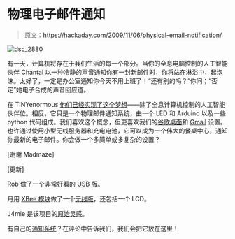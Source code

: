 # 物理电子邮件通知

> 原文：<https://hackaday.com/2009/11/06/physical-email-notification/>

![dsc_2880](img/07566c639b3101fd0427a0f49a1afb30.png "dsc_2880")

有一天，计算机将存在于我们生活的每一个部分。当你的全息电脑控制的人工智能伙伴 Chantal 以一种冷静的声音通知你有一封新邮件时，你将站在淋浴中，起泡沫。太好了，一定是办公室通知你今天不用上班了！“还有别的吗？”你问；“否定”她电子合成的声音回应道。

在 TINYenormous [他们已经实现了这个梦想](http://blog.tinyenormous.com/2008/11/25/gmail-notifier-project-for-dummies/)——除了全息计算机控制的人工智能伙伴位。相反，它只是一个物理邮件通知系统，由一个 LED 和 Arduino 以及一些 python 代码组成。我们喜欢这个概念，但更喜欢我们的[谷歌桌面](http://desktop.google.com/)和 [Gmail](http://desktop.google.com/plugins/i/gmailgadget.html) 设置。也许通过使用小型无线服务器和充电电池，它可以成为一个伟大的餐桌中心，通知你最新的电子邮件。你会做一个多简单或多复杂的设置？

[谢谢 Madmaze]

[更新]

Rob 做了一个非常好看的 [USB 版](http://circuitgizmos.com/wordpress/?p=127)。

丹用 [XBee 模块](http://www.digi.com/products/wireless/point-multipoint/xbee-series1-module.jsp#overview)做了一个[无线版](http://www.flickr.com/photos/grdian/sets/72157621988739066/)，还包括一个 LCD。

J4mie 是该项目的[原始灵感](http://www.j4mie.org/2008/02/15/how-to-make-a-physical-gmail-notifier/)。

有自己的[通知系统](http://hackaday.com/2009/07/27/sewer-clog-alert-system/)？在评论中告诉我们，我们会把它放在这里！